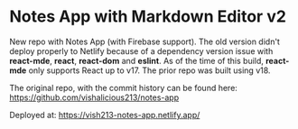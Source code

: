 # Notes App with Markdown Editor v2

New repo with Notes App (with Firebase support). The old version didn't deploy properly to Netlify because of a dependency version issue with __react-mde__, __react__, __react-dom__ and __eslint__. As of the time of this build, __react-mde__ only supports React up to v17. The prior repo was built using v18.

The original repo, with the commit history can be found here: https://github.com/vishalicious213/notes-app

Deployed at: https://vish213-notes-app.netlify.app/